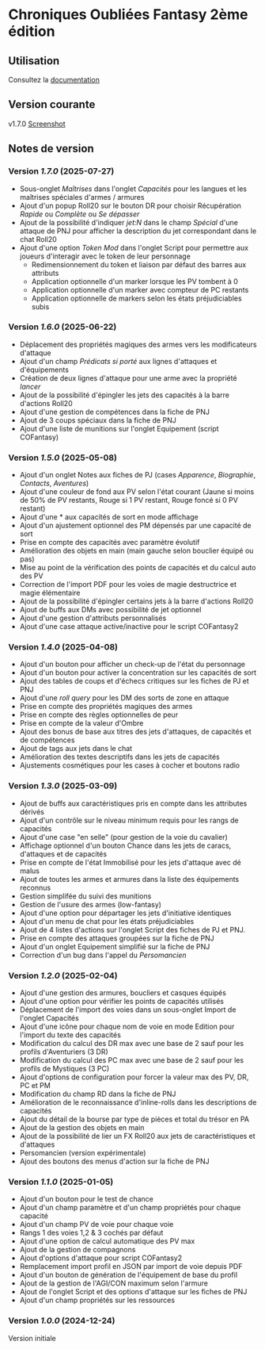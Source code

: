 # Chroniques Oubliées Fantasy 2ème édition

## Utilisation

Consultez la [documentation](https://stephaned68.github.io/COF2e/)

## Version courante

v1.7.0 [Screenshot](cof2e.png)

## Notes de version

### Version _1.7.0_ (2025-07-27)

- Sous-onglet _Maîtrises_ dans l'onglet _Capacités_ pour les langues et les maîtrises spéciales d'armes / armures
- Ajout d'un popup Roll20 sur le bouton DR pour choisir Récupération _Rapide_ ou _Complète_ ou _Se dépasser_
- Ajout de la possibilité d'indiquer _jet:N_ dans le champ _Spécial_ d'une attaque de PNJ pour afficher la description du jet correspondant dans le chat Roll20
- Ajout d'une option _Token Mod_ dans l'onglet Script pour permettre aux joueurs d'interagir avec le token de leur personnage
  - Redimensionnement du token et liaison par défaut des barres aux attributs
  - Application optionnelle d'un marker lorsque les PV tombent à 0
  - Application optionnelle d'un marker avec compteur de PC restants
  - Application optionnelle de markers selon les états préjudiciables subis

### Version _1.6.0_ (2025-06-22)

- Déplacement des propriétés magiques des armes vers les modificateurs d'attaque
- Ajout d'un champ _Prédicats si porté_ aux lignes d'attaques et d'équipements
- Création de deux lignes d'attaque pour une arme avec la propriété _lancer_
- Ajout de la possibilité d'épingler les jets des capacités à la barre d'actions Roll20
- Ajout d'une gestion de compétences dans la fiche de PNJ
- Ajout de 3 coups spéciaux dans la fiche de PNJ
- Ajout d'une liste de munitions sur l'onglet Equipement (script COFantasy)

### Version _1.5.0_ (2025-05-08)

- Ajout d'un onglet Notes aux fiches de PJ (cases _Apparence_, _Biographie_, _Contacts_, _Aventures_)
- Ajout d'une couleur de fond aux PV selon l'état courant (Jaune si moins de 50% de PV restants, Rouge si 1 PV restant, Rouge foncé si 0 PV restant)
- Ajout d'une * aux capacités de sort en mode affichage
- Ajout d'un ajustement optionnel des PM dépensés par une capacité de sort
- Prise en compte des capacités avec paramètre évolutif
- Amélioration des objets en main (main gauche selon bouclier équipé ou pas)
- Mise au point de la vérification des points de capacités et du calcul auto des PV
- Correction de l'import PDF pour les voies de magie destructrice et magie élémentaire
- Ajout de la possibilité d'épingler certains jets à la barre d'actions Roll20
- Ajout de buffs aux DMs avec possibilité de jet optionnel
- Ajout d'une gestion d'attributs personnalisés
- Ajout d'une case attaque active/inactive pour le script COFantasy2

### Version _1.4.0_ (2025-04-08)

- Ajout d'un bouton pour afficher un check-up de l'état du personnage
- Ajout d'un bouton pour activer la concentration sur les capacités de sort
- Ajout des tables de coups et d'échecs critiques sur les fiches de PJ et PNJ
- Ajout d'une _roll query_ pour les DM des sorts de zone en attaque
- Prise en compte des propriétés magiques des armes
- Prise en compte des règles optionnelles de peur
- Prise en compte de la valeur d'Ombre
- Ajout des bonus de base aux titres des jets d'attaques, de capacités et de compétences
- Ajout de tags aux jets dans le chat
- Amélioration des textes descriptifs dans les jets de capacités
- Ajustements cosmétiques pour les cases à cocher et boutons radio

### Version _1.3.0_ (2025-03-09)

- Ajout de buffs aux caractéristiques pris en compte dans les attributes dérivés
- Ajout d'un contrôle sur le niveau minimum requis pour les rangs de capacités
- Ajout d'une case "en selle" (pour gestion de la voie du cavalier)
- Affichage optionnel d'un bouton Chance dans les jets de caracs, d'attaques et de capacités
- Prise en compte de l'état Immobilisé pour les jets d'attaque avec dé malus
- Ajout de toutes les armes et armures dans la liste des équipements reconnus
- Gestion simplifée du suivi des munitions
- Gestion de l'usure des armes (low-fantasy)
- Ajout d'une option pour départager les jets d'initiative identiques
- Ajout d'un menu de chat pour les états préjudiciables
- Ajout de 4 listes d'actions sur l'onglet Script des fiches de PJ et PNJ.
- Prise en compte des attaques groupées sur la fiche de PNJ
- Ajout d'un onglet Equipement simplifié sur la fiche de PNJ
- Correction d'un bug dans l'appel du _Persomancien_

### Version _1.2.0_ (2025-02-04)

- Ajout d'une gestion des armures, boucliers et casques équipés
- Ajout d'une option pour vérifier les points de capacités utilisés
- Déplacement de l'import des voies dans un sous-onglet Import de l'onglet Capacités
- Ajout d'une icône pour chaque nom de voie en mode Edition pour l'import du texte des capacités
- Modification du calcul des DR max avec une base de 2 sauf pour les profils d'Aventuriers (3 DR)
- Modification du calcul des PC max avec une base de 2 sauf pour les profils de Mystiques (3 PC)
- Ajout d'options de configuration pour forcer la valeur max des PV, DR, PC et PM
- Modification du champ RD dans la fiche de PNJ
- Amélioration de le reconnaissance d'inline-rolls dans les descriptions de capacités
- Ajout du détail de la bourse par type de pièces et total du trésor en PA
- Ajout de la gestion des objets en main
- Ajout de la possibilité de lier un FX Roll20 aux jets de caractéristiques et d'attaques
- Persomancien (version expérimentale)
- Ajout des boutons des menus d'action sur la fiche de PNJ

### Version _1.1.0_ (2025-01-05)

- Ajout d'un bouton pour le test de chance
- Ajout d'un champ paramètre et d'un champ propriétés pour chaque capacité
- Ajout d'un champ PV de voie pour chaque voie
- Rangs 1 des voies 1,2 & 3 cochés par défaut
- Ajout d'une option de calcul automatique des PV max
- Ajout de la gestion de compagnons
- Ajout d'options d'attaque pour script COFantasy2
- Remplacement import profil en JSON par import de voie depuis PDF
- Ajout d'un bouton de génération de l'équipement de base du profil
- Ajout de la gestion de l'AGI/CON maximum selon l'armure
- Ajout de l'onglet Script et des options d'attaque sur les fiches de PNJ
- Ajout d'un champ propriétés sur les ressources

### Version _1.0.0_ (2024-12-24)

Version initiale
